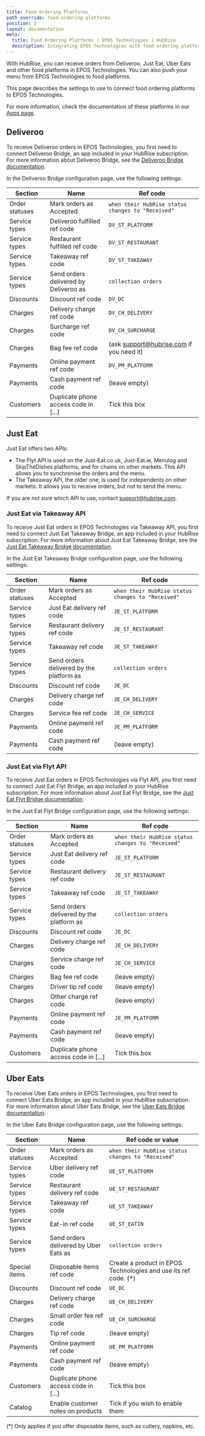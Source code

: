 ```yaml
---
title: Food Ordering Platforms
path_override: food-ordering-platforms
position: 2
layout: documentation
meta:
  title: Food Ordering Platforms | EPOS Technologies | HubRise
  description: Integrating EPOS Technologies with food ordering platforms requires you to specify particular ref codes in the configuration page of the delivery platform bridge.
---
```


With HubRise, you can receive orders from Deliveroo, Just Eat, Uber Eats and other food platforms in EPOS Technologies. You can also push your menu from EPOS Technologies to food platforms.

This page describes the settings to use to connect food ordering platforms to EPOS Technologies.

For more information, check the documentation of these platforms in our [Apps page](/apps/food-ordering-platforms).

## Deliveroo

To receive Deliveroo orders in EPOS Technologies, you first need to connect Deliveroo Bridge, an app included in your HubRise subscription. For more information about Deliveroo Bridge, see the [Deliveroo Bridge documentation](/apps/deliveroo/overview).

In the Deliveroo Bridge configuration page, use the following settings:

| Section        | Name                                  | Ref code                                          |
| -------------- | ------------------------------------- | ------------------------------------------------- |
| Order statuses | Mark orders as Accepted               | `when their HubRise status changes to "Received"` |
| Service types  | Deliveroo fulfilled ref code          | `DV_ST_PLATFORM`                                  |
| Service types  | Restaurant fulfilled ref code         | `DV_ST_RESTAURANT`                                |
| Service types  | Takeaway ref code                     | `DV_ST_TAKEAWAY`                                  |
| Service types  | Send orders delivered by Deliveroo as | `collection orders`                               |
| Discounts      | Discount ref code                     | `DV_DC`                                           |
| Charges        | Delivery charge ref code              | `DV_CH_DELIVERY`                                  |
| Charges        | Surcharge ref code                    | `DV_CH_SURCHARGE`                                 |
| Charges        | Bag fee ref code                      | (ask support@hubrise.com if you need it)          |
| Payments       | Online payment ref code               | `DV_PM_PLATFORM`                                  |
| Payments       | Cash payment ref code                 | (leave empty)                                     |
| Customers      | Duplicate phone access code in [...]  | Tick this box                                     |

## Just Eat

Just Eat offers two APIs:

- The Flyt API is used on the Just-Eat.co.uk, Just-Eat.ie, Menulog and SkipTheDishes platforms, and for chains on other markets. This API allows you to synchronise the orders and the menu.
- The Takeaway API, the older one, is used for independents on other markets. It allows you to receive orders, but not to send the menu.

If you are not sure which API to use, contact support@hubrise.com.

### Just Eat via Takeaway API

To receive Just Eat orders in EPOS Technologies via Takeaway API, you first need to connect Just Eat Takeaway Bridge, an app included in your HubRise subscription. For more information about Just Eat Takeaway Bridge, see the [Just Eat Takeaway Bridge documentation](/apps/just-eat-takeaway/overview).

In the Just Eat Takeaway Bridge configuration page, use the following settings:

| Section        | Name                                     | Ref code                                          |
| -------------- | ---------------------------------------- | ------------------------------------------------- |
| Order statuses | Mark orders as Accepted                  | `when their HubRise status changes to "Received"` |
| Service types  | Just Eat delivery ref code               | `JE_ST_PLATFORM`                                  |
| Service types  | Restaurant delivery ref code             | `JE_ST_RESTAURANT`                                |
| Service types  | Takeaway ref code                        | `JE_ST_TAKEAWAY`                                  |
| Service types  | Send orders delivered by the platform as | `collection orders`                               |
| Discounts      | Discount ref code                        | `JE_DC`                                           |
| Charges        | Delivery charge ref code                 | `JE_CH_DELIVERY`                                  |
| Charges        | Service fee ref code                     | `JE_CH_SERVICE`                                   |
| Payments       | Online payment ref code                  | `JE_PM_PLATFORM`                                  |
| Payments       | Cash payment ref code                    | (leave empty)                                     |

### Just Eat via Flyt API

To receive Just Eat orders in EPOS Technologies via Flyt API, you first need to connect Just Eat Flyt Bridge, an app included in your HubRise subscription. For more information about Just Eat Flyt Bridge, see the [Just Eat Flyt Bridge documentation](/apps/just-eat-flyt/overview).

In the Just Eat Flyt Bridge configuration page, use the following settings:

| Section        | Name                                     | Ref code                                          |
| -------------- | ---------------------------------------- | ------------------------------------------------- |
| Order statuses | Mark orders as Accepted                  | `when their HubRise status changes to "Received"` |
| Service types  | Just Eat delivery ref code               | `JE_ST_PLATFORM`                                  |
| Service types  | Restaurant delivery ref code             | `JE_ST_RESTAURANT`                                |
| Service types  | Takeaway ref code                        | `JE_ST_TAKEAWAY`                                  |
| Service types  | Send orders delivered by the platform as | `collection orders`                               |
| Discounts      | Discount ref code                        | `JE_DC`                                           |
| Charges        | Delivery charge ref code                 | `JE_CH_DELIVERY`                                  |
| Charges        | Service charge ref code                  | `JE_CH_SERVICE`                                   |
| Charges        | Bag fee ref code                         | (leave empty)                                     |
| Charges        | Driver tip ref code                      | (leave empty)                                     |
| Charges        | Other charge ref code                    | (leave empty)                                     |
| Payments       | Online payment ref code                  | `JE_PM_PLATFORM`                                  |
| Payments       | Cash payment ref code                    | (leave empty)                                     |
| Customers      | Duplicate phone access code in [...]     | Tick this box                                     |

## Uber Eats

To receive Uber Eats orders in EPOS Technologies, you first need to connect Uber Eats Bridge, an app included in your HubRise subscription. For more information about Uber Eats Bridge, see the [Uber Eats Bridge documentation](/apps/uber-eats/overview).

In the Uber Eats Bridge configuration page, use the following settings:

| Section        | Name                                  | Ref code or value                                                |
| -------------- | ------------------------------------- | ---------------------------------------------------------------- |
| Order statuses | Mark orders as Accepted               | `when their HubRise status changes to "Received"`                |
| Service types  | Uber delivery ref code                | `UE_ST_PLATFORM`                                                 |
| Service types  | Restaurant delivery ref code          | `UE_ST_RESTAURANT`                                               |
| Service types  | Takeaway ref code                     | `UE_ST_TAKEAWAY`                                                 |
| Service types  | Eat-in ref code                       | `UE_ST_EATIN`                                                    |
| Service types  | Send orders delivered by Uber Eats as | `collection orders`                                              |
| Special items  | Disposable items ref code             | Create a product in EPOS Technologies and use its ref code. (\*) |
| Discounts      | Discount ref code                     | `UE_DC`                                                          |
| Charges        | Delivery charge ref code              | `UE_CH_DELIVERY`                                                 |
| Charges        | Small order fee ref code              | `UE_CH_SURCHARGE`                                                |
| Charges        | Tip ref code                          | (leave empty)                                                    |
| Payments       | Online payment ref code               | `UE_PM_PLATFORM`                                                 |
| Payments       | Cash payment ref code                 | (leave empty)                                                    |
| Customers      | Duplicate phone access code in [...]  | Tick this box                                                    |
| Catalog        | Enable customer notes on products     | Tick if you wish to enable them                                  |

(\*) Only applies if you offer disposable items, such as cutlery, napkins, etc.
